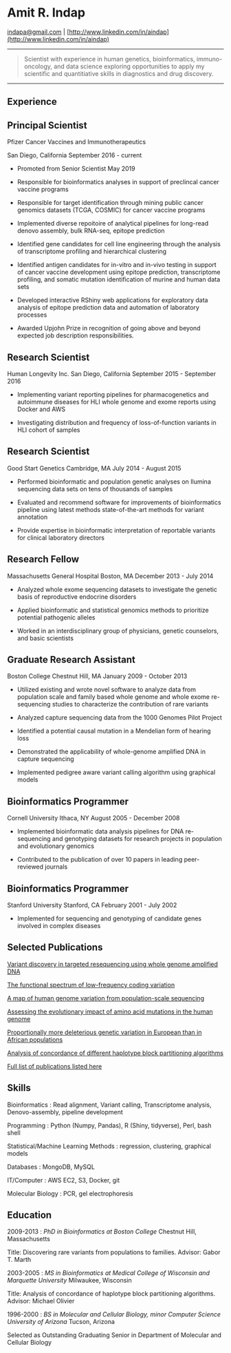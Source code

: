 Amit R. Indap
=============

indapa@gmail.com | [http://www.linkedin.com/in/aindap](http://www.linkedin.com/in/aindap) 

* * * * *

> Scientist with experience in human genetics, bioinformatics, immuno-oncology, and data science exploring opportunities to apply my scientific and quantitiative skills in diagnostics and drug discovery.
* * * * *

Experience
----------



## Principal Scientist
Pfizer Cancer Vaccines and Immunotherapeutics

San Diego, California
September 2016 - current

- Promoted from Senior Scientist May 2019

- Responsible for bioinformatics analyses in support of preclincal cancer vaccine programs

- Responsible for target identification through mining public cancer genomics datasets (TCGA, COSMIC) for cancer vaccine programs

- Implemented diverse repoitoire of analytical pipelines for long-read denovo assembly, bulk RNA-seq, epitope prediction

- Identified gene candidates for cell line engineering through the analysis of transcriptome profiling and hierarchical clustering

- Identified antigen candidates for in-vitro and in-vivo testing in support of cancer vaccine development using epitope prediction,
        transcriptome profiling, and somatic mutation identification of murine and human data sets
        
- Developed interactive RShiny web applications for exploratory data analysis of epitope prediction data and automation of              laboratory processes

- Awarded Upjohn Prize in recognition of going above and beyond expected job description responsibilities.

## Research Scientist 
Human Longevity Inc.  San Diego, California
September 2015 - September 2016

- Implementing variant reporting pipelines for pharmacogenetics and autoimmune 
        diseases for HLI whole genome and exome reports using Docker and AWS
    
- Investigating distribution and frequency of loss-of-function variants in HLI cohort of samples


## Research Scientist 
Good Start Genetics Cambridge, MA
July 2014 - August 2015

 -  Performed bioinformatic and population genetic analyses on
        Ilumina sequencing data sets on tens of thousands of samples

-   Evaluated and recommend software for improvements of
    bioinformatics pipeline using latest methods state-of-the-art
    methods for variant annotation

-   Provide expertise in bioinformatic interpretation of reportable
    variants for clinical laboratory directors

## Research Fellow 
Massachusetts General Hospital Boston, MA
December 2013 - July 2014
   
-   Analyzed whole exome sequencing datasets to investigate the
    genetic basis of reproductive endocrine disorders

-   Applied bioinformatic and statistical genomics methods to
    prioritize potential pathogenic alleles

-   Worked in an interdisciplinary group of physicians, genetic
    counselors, and basic scientists

## Graduate Research Assistant
Boston College Chestnut Hill, MA
January 2009 - October 2013

-   Utilized existing and wrote novel software to analyze data from
    population scale and family based whole genome and whole exome
    re-sequencing studies to characterize the contribution of rare
    variants

-   Analyzed capture sequencing data from the 1000 Genomes Pilot
    Project

-   Identified a potential causal mutation in a Mendelian form of
    hearing loss

-   Demonstrated the applicability of whole-genome amplified DNA in
    capture sequencing

-   Implemented pedigree aware variant calling algorithm using
    graphical models

## Bioinformatics Programmer 
Cornell University Ithaca, NY
August 2005 - December 2008

-   Implemented bioinformatic data analysis pipelines for DNA
    re-sequencing and genotyping datasets for research projects in
    population and evolutionary genomics

-   Contributed to the publication of over 10 papers in leading
    peer-reviewed journals

## Bioinformatics Programmer 
Stanford University Stanford, CA
February 2001 - July 2002
   
-  Implemented for sequencing and genotyping of candidate genes
    involved in complex diseases

Selected Publications
---------------------

[Variant discovery in targeted resequencing using whole genome amplified
DNA](http://www.ncbi.nlm.nih.gov/pubmed/23837845)

[The functional spectrum of low-frequency coding
variation](http://www.ncbi.nlm.nih.gov/pubmed/21917140)

[A map of human genome variation from population-scale
sequencing](http://www.ncbi.nlm.nih.gov/pubmed/20981092)

[Assessing the evolutionary impact of amino acid mutations in the human
genome](http://www.ncbi.nlm.nih.gov/pubmed/18516229)

[Proportionally more deleterious genetic variation in European than in
African populations](http://www.ncbi.nlm.nih.gov/pubmed/18288194)

[Analysis of concordance of different haplotype block partitioning
algorithms](http://www.ncbi.nlm.nih.gov/pubmed/16356172)

[Full list of publications listed
here](http://orcid.org/0000-0002-3322-4735)

Skills
------

Bioinformatics : Read alignment, Variant calling, Transcriptome analysis, Denovo-assembly, pipeline development 

Programming : Python (Numpy, Pandas), R (Shiny, tidyverse), Perl, bash shell

Statistical/Machine Learning Methods :  regression, clustering, graphical models 

Databases : MongoDB, MySQL

IT/Computer : AWS EC2, S3, Docker, git

Molecular Biology : PCR, gel electrophoresis

Education
---------

2009-2013
:   *PhD in Bioinformatics at Boston College* Chestnut Hill,
    Massachusetts

Title: Discovering rare variants from populations to families.
Advisor: Gabor T. Marth

2003-2005
:   *MS in Bioinformatics at Medical College of Wisconsin and Marquette
    University* Milwaukee, Wisconsin

Title: Analysis of concordance of haplotype block partitioning
algorithms. Advisor: Michael Olivier

1996-2000
:   *BS in Molecular and Cellular Biology, minor Computer Science
    University of Arizona* Tucson, Arizona

Selected as Outstanding Graduating Senior in Department of Molecular
and Cellular Biology


